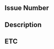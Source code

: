 ## Issue Number

<!-- close #이슈번호 -->

## Description

<!-- 작업 내용, 스크린샷, 코드 등 -->

## ETC

<!-- 유의할 점, 중점적으로 봐주었으면 하는 부분 -->
